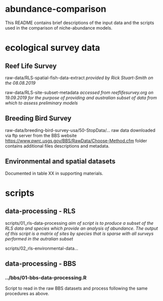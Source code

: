 # abundance-comparison

This README contains brief descriptions of the input data and the scripts used in the comparison of niche-abundance models. 

# ecological survey data

## Reef Life Survey

raw-data/RLS-spatial-fish-data-extract _provided by Rick Stuart-Smith on the 08.08.2019_

raw-data/RLS-site-subset-metadata _accessed from reeflifesurvey.org on 19.09.2019 for the purpose of providing and australian subset of data from which to assess preliminary models_

## Breeding Bird Survey

raw-data/breeding-bird-survey-usa/50-StopData/...
raw data downloaded via ftp server from the BBS website https://www.pwrc.usgs.gov/BBS/RawData/Choose-Method.cfm folder contains additional files descriptions and metadata.

## Environmental and spatial datasets

Documented in table XX in supporting materials.

# scripts

## data-processing - RLS


scripts/01_rls-data-processing _aim of script is to produce a subset of the RLS data and species which provide an analysis of abundance. The output of this script is a matrix of sites by species that is sparse with all surveys performed in the autralian subset_

scripts/02_rls-environmental-data... 


## data-processing - BBS

### ../bbs/01-bbs-data-processing.R

Script to read in the raw BBS datasets and process following the same procedures as above. 

